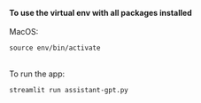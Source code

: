 **To use the virtual env with all packages installed** <br><br>
MacOS: <br>

```
source env/bin/activate
```

<br>
To run the app:

```
streamlit run assistant-gpt.py
```

